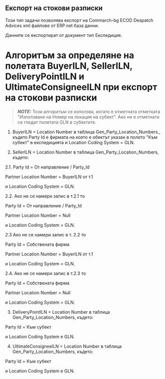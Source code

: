 ## Експорт на стокови разписки

Този тип задачи позволява експорт на Commarch-bg ECOD Despatch Advices xml файлове от ERP.net база данни.

Данните се експортират от документ тип Експедиция.

# Алгоритъм за определяне на полетата BuyerILN, SellerILN, DeliveryPointILN и UltimateConsigneeILN при експорт на стокови разписки
> **_NOTE:_** Този алгоритъм се използва, когато е отметната отметката "Използване на Номер на локация на субект". Ако не е отметната се гледат полетата GLN в субектите.

1. BuyerILN = Location Number в таблица Gen_Party_Location_Numbers., където Party Id е фирмата на която е обектът указан в полето "Към субект" в експедицията и Location Coding System = GLN.

2. SellerILN = Location Number в таблица Gen_Party_Location_Numbers, където:

2.1. Party Id = От направление / Party_Id

Partner Location Number = BuyerILN от т.1

и Location Coding System = GLN.

2.2. Ако не се намери запис в т.2.1 то

Party Id = От направление / Party_Id

Partner Location Number = Null

и Location Coding System = GLN.

2.3 Ако не се намери запис в т. 2.2 то

Party Id = Собствената фирма

Partner Location Number = BuyerILN от т.1

и Location Coding System = GLN.

2.4. Ако не се намери запис в т.2.3 то

Party Id = Собствената фирма

Partner Location Number = Null

и Location Coding System = GLN.

3. DeliveryPointILN = Location Number в таблица Gen_Party_Location_Numbers, където:

Party Id = Към субект

и Location Coding System е GLN.

4. UltimateConsigneeILN = Location Number в таблица Gen_Party_Location_Numbers, където:

Party Id = Към субект

и Location Coding System е GLN.
